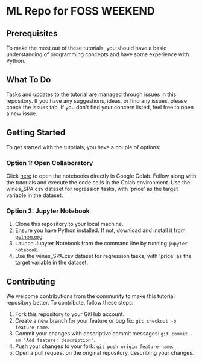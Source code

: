 # ML Repo for FOSS WEEKEND

## Prerequisites
To make the most out of these tutorials, you should have a basic understanding of programming concepts and have some experience with Python.

## What To Do
Tasks and updates to the tutorial are managed through issues in this repository. If you have any suggestions, ideas, or find any issues, please check the issues tab. If you don't find your concern listed, feel free to open a new issue.

## Getting Started
To get started with the tutorials, you have a couple of options:

### Option 1: Open Collaboratory
Click [here](https://colab.research.google.com/) to open the notebooks directly in Google Colab. Follow along with the tutorials and execute the code cells in the Colab environment. Use the wines_SPA.csv dataset for regression tasks, with 'price' as the target variable in the dataset.

### Option 2: Jupyter Notebook
1. Clone this repository to your local machine.
2. Ensure you have Python installed. If not, download and install it from [python.org](https://www.python.org/).
3. Launch Jupyter Notebook from the command line by running `jupyter notebook`.
4. Use the wines_SPA.csv dataset for regression tasks, with 'price' as the target variable in the dataset.


## Contributing
We welcome contributions from the community to make this tutorial repository better. To contribute, follow these steps:
1. Fork this repository to your GitHub account.
2. Create a new branch for your feature or bug fix: `git checkout -b feature-name`.
3. Commit your changes with descriptive commit messages: `git commit -am 'Add feature: description'`.
4. Push your changes to your fork: `git push origin feature-name`.
5. Open a pull request on the original repository, describing your changes.


